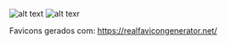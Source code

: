 ![alt text](https://i.imgur.com/OH61MaL.png)
![alt texr](https://i.imgur.com/lmDATtt.png)

Favicons gerados com: https://realfavicongenerator.net/